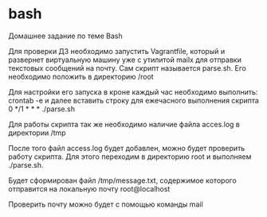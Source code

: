 # bash
Домашнее задание по теме Bash

Для проверки ДЗ необходимо запустить Vagrantfile, который и развернет виртуальную машину
уже с утилитой mailx для отправки текстовых сообщений на почту. Сам скрипт называется parse.sh.
Его необходимо положить в директорию /root

Для настройки его запуска в кроне каждый час необходимо выполнить:
crontab -e
и далее вставить строку для ежечасного выполнения скрипта
0 */1 * * * ./parse.sh

Для работы скрипта так же необходимо наличие файла acces.log в директории /tmp

После того файл access.log будет добавлен, можно будет проверить работу скрипта.
Для этого переходим в директорию root и выполняем ./parse.sh.

Будет сформирован файл /tmp/message.txt, содержимое которого отправится на
локальную почту root@localhost

Проверить почту можно будет с помощью команды mail